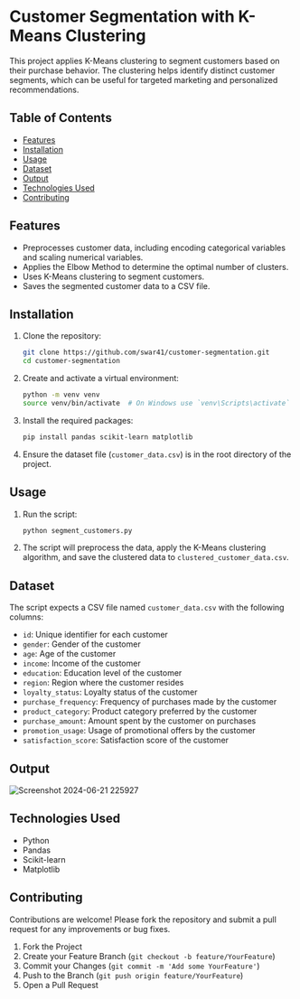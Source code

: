 # Customer Segmentation with K-Means Clustering

This project applies K-Means clustering to segment customers based on their purchase behavior. The clustering helps identify distinct customer segments, which can be useful for targeted marketing and personalized recommendations.

## Table of Contents

- [Features](#features)
- [Installation](#installation)
- [Usage](#usage)
- [Dataset](#dataset)
- [Output](#Output)
- [Technologies Used](#technologies-used)
- [Contributing](#contributing)


## Features

- Preprocesses customer data, including encoding categorical variables and scaling numerical variables.
- Applies the Elbow Method to determine the optimal number of clusters.
- Uses K-Means clustering to segment customers.
- Saves the segmented customer data to a CSV file.

## Installation

1. Clone the repository:

    ```bash
    git clone https://github.com/swar41/customer-segmentation.git
    cd customer-segmentation
    ```

2. Create and activate a virtual environment:

    ```bash
    python -m venv venv
    source venv/bin/activate  # On Windows use `venv\Scripts\activate`
    ```

3. Install the required packages:

    ```bash
    pip install pandas scikit-learn matplotlib
    ```

4. Ensure the dataset file (`customer_data.csv`) is in the root directory of the project.

## Usage

1. Run the script:

    ```bash
    python segment_customers.py
    ```

2. The script will preprocess the data, apply the K-Means clustering algorithm, and save the clustered data to `clustered_customer_data.csv`.

## Dataset

The script expects a CSV file named `customer_data.csv` with the following columns:

- `id`: Unique identifier for each customer
- `gender`: Gender of the customer
- `age`: Age of the customer
- `income`: Income of the customer
- `education`: Education level of the customer
- `region`: Region where the customer resides
- `loyalty_status`: Loyalty status of the customer
- `purchase_frequency`: Frequency of purchases made by the customer
- `product_category`: Product category preferred by the customer
- `purchase_amount`: Amount spent by the customer on purchases
- `promotion_usage`: Usage of promotional offers by the customer
- `satisfaction_score`: Satisfaction score of the customer

## Output
  ![Screenshot 2024-06-21 225927](https://github.com/swar41/CodeClauseInternship_Customer-Segmentation-with-K-Means-Clustering/assets/141357728/e3a7d8d6-18b1-4484-96b5-4c594c6d4ffe)


## Technologies Used

- Python
- Pandas
- Scikit-learn
- Matplotlib

## Contributing

Contributions are welcome! Please fork the repository and submit a pull request for any improvements or bug fixes.

1. Fork the Project
2. Create your Feature Branch (`git checkout -b feature/YourFeature`)
3. Commit your Changes (`git commit -m 'Add some YourFeature'`)
4. Push to the Branch (`git push origin feature/YourFeature`)
5. Open a Pull Request


